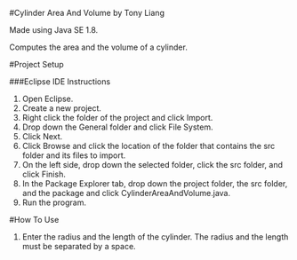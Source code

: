 #Cylinder Area And Volume by Tony Liang

Made using Java SE 1.8.

Computes the area and the volume of a cylinder.

#Project Setup

###Eclipse IDE Instructions
1. Open Eclipse.
2. Create a new project.
3. Right click the folder of the project and click Import.
4. Drop down the General folder and click File System.
5. Click Next.
6. Click Browse and click the location of the folder that contains the src folder and its files to import.
7. On the left side, drop down the selected folder, click the src folder, and click Finish.
8. In the Package Explorer tab, drop down the project folder, the src folder, and the package and click CylinderAreaAndVolume.java.
9. Run the program.

#How To Use
1. Enter the radius and the length of the cylinder. The radius and the length must be separated by a space.